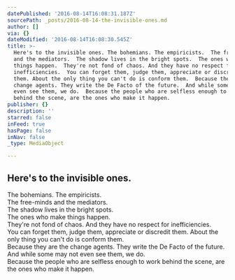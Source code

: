 ```yaml
---
datePublished: '2016-08-14T16:08:31.187Z'
sourcePath: _posts/2016-08-14-the-invisible-ones.md
author: []
via: {}
dateModified: '2016-08-14T16:08:30.545Z'
title: >-
  Here's to the invisible ones. The bohemians. The empiricists.  The free-minds
  and the mediators.  The shadow lives in the bright spots.  The ones who make
  things happen.  They're not fond of chaos. And they have no respect for
  inefficiencies.  You can forget them, judge them, appreciate or discredit
  them. About the only thing you can't do is conform them.  Because they are the
  change agents. They write the De Facto of the future.  And while some may not
  even see them, we do.  Because the people who are selfless enough to work
  behind the scene, are the ones who make it happen.
publisher: {}
description: ''
starred: false
inFeed: true
hasPage: false
inNav: false
_type: MediaObject

---
```

## Here's to the invisible ones.  
The bohemians. The empiricists.   
The free-minds and the mediators.   
The shadow lives in the bright spots.   
The ones who make things happen.   
They're not fond of chaos. And they have no respect for inefficiencies.   
You can forget them, judge them, appreciate or discredit them. About the only thing you can't do is conform them.   
Because they are the change agents. They write the De Facto of the future.   
And while some may not even see them, we do.   
Because the people who are selfless enough to work behind the scene, are the ones who make it happen.
